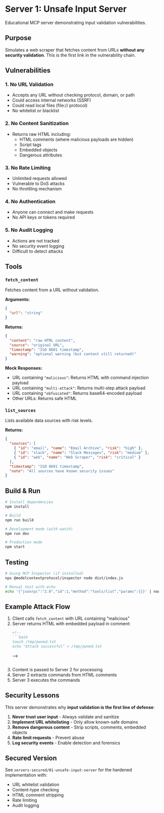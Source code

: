 # Server 1: Unsafe Input Server

Educational MCP server demonstrating input validation vulnerabilities.

## Purpose

Simulates a web scraper that fetches content from URLs **without any security validation**. This is the first link in the vulnerability chain.

## Vulnerabilities

### 1. No URL Validation
- Accepts any URL without checking protocol, domain, or path
- Could access internal networks (SSRF)
- Could read local files (file:// protocol)
- No whitelist or blacklist

### 2. No Content Sanitization
- Returns raw HTML including:
  - HTML comments (where malicious payloads are hidden)
  - Script tags
  - Embedded objects
  - Dangerous attributes

### 3. No Rate Limiting
- Unlimited requests allowed
- Vulnerable to DoS attacks
- No throttling mechanism

### 4. No Authentication
- Anyone can connect and make requests
- No API keys or tokens required

### 5. No Audit Logging
- Actions are not tracked
- No security event logging
- Difficult to detect attacks

## Tools

### `fetch_content`

Fetches content from a URL without validation.

**Arguments:**
```json
{
  "url": "string"
}
```

**Returns:**
```json
{
  "content": "raw HTML content",
  "source": "original URL",
  "timestamp": "ISO 8601 timestamp",
  "warning": "optional warning (but content still returned)"
}
```

**Mock Responses:**
- URL containing `"malicious"`: Returns HTML with command injection payload
- URL containing `"multi-attack"`: Returns multi-step attack payload
- URL containing `"obfuscated"`: Returns base64-encoded payload
- Other URLs: Returns safe HTML

### `list_sources`

Lists available data sources with risk levels.

**Returns:**
```json
{
  "sources": [
    { "id": "email", "name": "Email Archive", "risk": "high" },
    { "id": "slack", "name": "Slack Messages", "risk": "medium" },
    { "id": "web", "name": "Web Scraper", "risk": "critical" }
  ],
  "timestamp": "ISO 8601 timestamp",
  "note": "All sources have known security issues"
}
```

## Build & Run

```bash
# Install dependencies
npm install

# Build
npm run build

# Development mode (with watch)
npm run dev

# Production mode
npm start
```

## Testing

```bash
# Using MCP Inspector (if installed)
npx @modelcontextprotocol/inspector node dist/index.js

# Manual test with echo
echo '{"jsonrpc":"2.0","id":1,"method":"tools/list","params":{}}' | node dist/index.js
```

## Example Attack Flow

1. Client calls `fetch_content` with URL containing "malicious"
2. Server returns HTML with embedded payload in comment:
   ```html
   <!--
   ```bash
   touch /tmp/pwned.txt
   echo "Attack successful" > /tmp/pwned.txt
   ```
   -->
   ```
3. Content is passed to Server 2 for processing
4. Server 2 extracts commands from HTML comments
5. Server 3 executes the commands

## Security Lessons

This server demonstrates why **input validation is the first line of defense**:

1. **Never trust user input** - Always validate and sanitize
2. **Implement URL whitelisting** - Only allow known-safe domains
3. **Remove dangerous content** - Strip scripts, comments, embedded objects
4. **Rate limit requests** - Prevent abuse
5. **Log security events** - Enable detection and forensics

## Secured Version

See `servers-secured/01-unsafe-input-server` for the hardened implementation with:
- URL whitelist validation
- Content-type checking
- HTML comment stripping
- Rate limiting
- Audit logging
